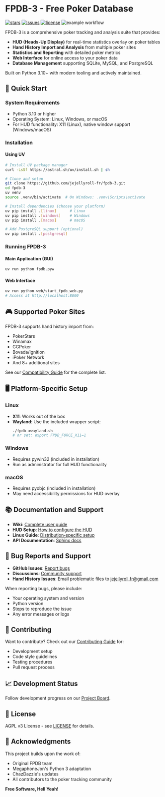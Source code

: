 # FPDB-3 - Free Poker Database

[![stars](https://custom-icon-badges.demolab.com/github/stars/jejellyroll-fr/fpdb-3?logo=star)](https://github.com/jejellyroll-fr/fpdb-3/stargazers "stars")
[![issues](https://custom-icon-badges.demolab.com/github/issues-raw/jejellyroll-fr/fpdb-3?logo=issue)](https://github.com/jejellyroll-fr/fpdb-3/issues "issues")
[![license](https://custom-icon-badges.demolab.com/github/license/jejellyroll-fr/fpdb-3?logo=law&logoColor=white)](https://github.com/jejellyroll-fr/fpdb-3/blob/main/LICENSE?rgh-link-date=2021-08-09T18%3A10%3A26Z "license MIT")
![example workflow](https://github.com/jejellyroll-fr/fpdb-3/actions/workflows/fpdb-3.yml/badge.svg)

FPDB-3 is a comprehensive poker tracking and analysis suite that provides:
- **HUD (Heads-Up Display)** for real-time statistics overlay on poker tables
- **Hand History Import and Analysis** from multiple poker sites
- **Statistics and Reporting** with detailed poker metrics
- **Web Interface** for online access to your poker data
- **Database Management** supporting SQLite, MySQL, and PostgreSQL

Built on Python 3.10+ with modern tooling and actively maintained.

## 🎯 Quick Start

### System Requirements
- Python 3.10 or higher
- Operating System: Linux, Windows, or macOS
- For HUD functionality: X11 (Linux), native window support (Windows/macOS)

### Installation

#### Using UV
```bash
# Install UV package manager
curl -LsSf https://astral.sh/uv/install.sh | sh

# Clone and setup
git clone https://github.com/jejellyroll-fr/fpdb-3.git
cd fpdb-3
uv venv
source .venv/bin/activate  # On Windows: .venv\Scripts\activate

# Install dependencies (choose your platform)
uv pip install .[linux]      # Linux
uv pip install .[windows]    # Windows  
uv pip install .[macos]      # macOS

# Add PostgreSQL support (optional)
uv pip install .[postgresql]
```


### Running FPDB-3

#### Main Application (GUI)
```bash
uv run python fpdb.pyw
```


#### Web Interface
```bash
uv run python web/start_fpdb_web.py
# Access at http://localhost:8000
```

## 🎮 Supported Poker Sites

FPDB-3 supports hand history import from:
- PokerStars
- Winamax
- GGPoker
- Bovada/Ignition
- iPoker Network
- And 8+ additional sites

See our [Compatibility Guide](https://github.com/jejellyroll-fr/fpdb-3/wiki/Compatibility-online-Rooms) for the complete list.

## 🖥️ Platform-Specific Setup

### Linux
- **X11**: Works out of the box
- **Wayland**: Use the included wrapper script:
  ```bash
  ./fpdb-xwayland.sh
  # or set: export FPDB_FORCE_X11=1
  ```

### Windows
- Requires pywin32 (included in installation)
- Run as administrator for full HUD functionality

### macOS
- Requires pyobjc (included in installation)
- May need accessibility permissions for HUD overlay

## 📚 Documentation and Support

- **Wiki**: [Complete user guide](https://github.com/jejellyroll-fr/fpdb-3/wiki)
- **HUD Setup**: [How to configure the HUD](https://github.com/jejellyroll-fr/fpdb-3/wiki/How-to-Set-Up-and-Use-the-HUD-with-fpdb%E2%80%903-by-editing-HUD_config.xml)
- **Linux Guide**: [Distribution-specific setup](https://github.com/jejellyroll-fr/fpdb-3/wiki/FPDB%E2%80%903-and-Different-Linux-Distributions,-X11-or-Wayland-Support-and-different-desktop-environment-(WIP))
- **API Documentation**: [Sphinx docs](https://jejellyroll-fr.github.io/fpdb-3/)

## 🐛 Bug Reports and Support

- **GitHub Issues**: [Report bugs](https://github.com/jejellyroll-fr/fpdb-3/issues)
- **Discussions**: [Community support](https://github.com/jejellyroll-fr/fpdb-3/discussions)
- **Hand History Issues**: Email problematic files to jejellyroll.fr@gmail.com

When reporting bugs, please include:
- Your operating system and version
- Python version
- Steps to reproduce the issue
- Any error messages or logs

## 🤝 Contributing

Want to contribute? Check out our [Contributing Guide](CONTRIBUTING.md) for:
- Development setup
- Code style guidelines
- Testing procedures
- Pull request process

## 📈 Development Status

Follow development progress on our [Project Board](https://github.com/users/jejellyroll-fr/projects/2).

## 📄 License

AGPL v3 License - see [LICENSE](LICENSE) for details.

## 🙏 Acknowledgments

This project builds upon the work of:
- Original FPDB team
- MegaphoneJon's Python 3 adaptation
- ChazDazzle's updates
- All contributors to the poker tracking community

**Free Software, Hell Yeah!**
